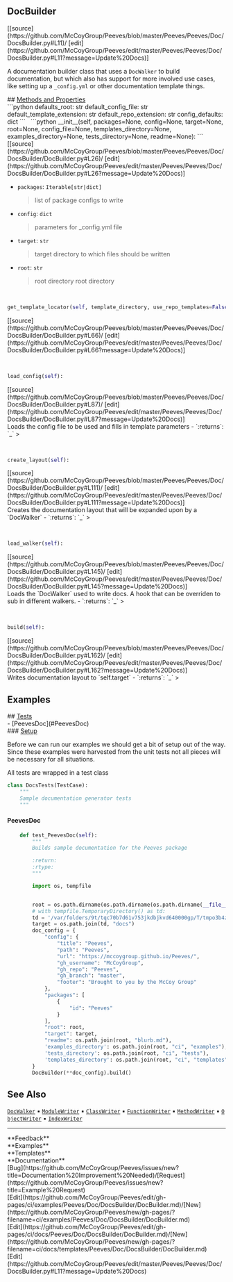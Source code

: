 ## <a id="Peeves.Peeves.Doc.DocsBuilder.DocBuilder">DocBuilder</a> 

<div class="docs-source-link" markdown="1">
[[source](https://github.com/McCoyGroup/Peeves/blob/master/Peeves/Peeves/Doc/DocsBuilder.py#L11)/
[edit](https://github.com/McCoyGroup/Peeves/edit/master/Peeves/Peeves/Doc/DocsBuilder.py#L11?message=Update%20Docs)]
</div>

A documentation builder class that uses a `DocWalker`
to build documentation, but which also has support for more
involved use cases, like setting up a `_config.yml` or other
documentation template things.







<div class="collapsible-section">
 <div class="collapsible-section collapsible-section-header" markdown="1">
## <a class="collapse-link" data-toggle="collapse" href="#methods" markdown="1"> Methods and Properties</a> <a class="float-right" data-toggle="collapse" href="#methods"><i class="fa fa-chevron-down"></i></a>
 </div>
 <div class="collapsible-section collapsible-section-body collapse show" id="methods" markdown="1">
 ```python
defaults_root: str
default_config_file: str
default_template_extension: str
default_repo_extension: str
config_defaults: dict
```
<a id="Peeves.Peeves.Doc.DocsBuilder.DocBuilder.__init__" class="docs-object-method">&nbsp;</a> 
```python
__init__(self, packages=None, config=None, target=None, root=None, config_file=None, templates_directory=None, examples_directory=None, tests_directory=None, readme=None): 
```
<div class="docs-source-link" markdown="1">
[[source](https://github.com/McCoyGroup/Peeves/blob/master/Peeves/Peeves/Doc/DocsBuilder/DocBuilder.py#L26)/
[edit](https://github.com/McCoyGroup/Peeves/edit/master/Peeves/Peeves/Doc/DocsBuilder/DocBuilder.py#L26?message=Update%20Docs)]
</div>

  - `packages`: `Iterable[str|dict]`
    > list of package configs to write
  - `config`: `dict`
    > parameters for _config.yml file
  - `target`: `str`
    > target directory to which files should be written
  - `root`: `str`
    > root directory
root directory


<a id="Peeves.Peeves.Doc.DocsBuilder.DocBuilder.get_template_locator" class="docs-object-method">&nbsp;</a> 
```python
get_template_locator(self, template_directory, use_repo_templates=False): 
```
<div class="docs-source-link" markdown="1">
[[source](https://github.com/McCoyGroup/Peeves/blob/master/Peeves/Peeves/Doc/DocsBuilder/DocBuilder.py#L66)/
[edit](https://github.com/McCoyGroup/Peeves/edit/master/Peeves/Peeves/Doc/DocsBuilder/DocBuilder.py#L66?message=Update%20Docs)]
</div>


<a id="Peeves.Peeves.Doc.DocsBuilder.DocBuilder.load_config" class="docs-object-method">&nbsp;</a> 
```python
load_config(self): 
```
<div class="docs-source-link" markdown="1">
[[source](https://github.com/McCoyGroup/Peeves/blob/master/Peeves/Peeves/Doc/DocsBuilder/DocBuilder.py#L87)/
[edit](https://github.com/McCoyGroup/Peeves/edit/master/Peeves/Peeves/Doc/DocsBuilder/DocBuilder.py#L87?message=Update%20Docs)]
</div>
Loads the config file to be used and fills in template parameters
  - `:returns`: `_`
    >


<a id="Peeves.Peeves.Doc.DocsBuilder.DocBuilder.create_layout" class="docs-object-method">&nbsp;</a> 
```python
create_layout(self): 
```
<div class="docs-source-link" markdown="1">
[[source](https://github.com/McCoyGroup/Peeves/blob/master/Peeves/Peeves/Doc/DocsBuilder/DocBuilder.py#L111)/
[edit](https://github.com/McCoyGroup/Peeves/edit/master/Peeves/Peeves/Doc/DocsBuilder/DocBuilder.py#L111?message=Update%20Docs)]
</div>
Creates the documentation layout that will be expanded upon by
a `DocWalker`
  - `:returns`: `_`
    >


<a id="Peeves.Peeves.Doc.DocsBuilder.DocBuilder.load_walker" class="docs-object-method">&nbsp;</a> 
```python
load_walker(self): 
```
<div class="docs-source-link" markdown="1">
[[source](https://github.com/McCoyGroup/Peeves/blob/master/Peeves/Peeves/Doc/DocsBuilder/DocBuilder.py#L145)/
[edit](https://github.com/McCoyGroup/Peeves/edit/master/Peeves/Peeves/Doc/DocsBuilder/DocBuilder.py#L145?message=Update%20Docs)]
</div>
Loads the `DocWalker` used to write docs.
A hook that can be overriden to sub in different walkers.
  - `:returns`: `_`
    >


<a id="Peeves.Peeves.Doc.DocsBuilder.DocBuilder.build" class="docs-object-method">&nbsp;</a> 
```python
build(self): 
```
<div class="docs-source-link" markdown="1">
[[source](https://github.com/McCoyGroup/Peeves/blob/master/Peeves/Peeves/Doc/DocsBuilder/DocBuilder.py#L162)/
[edit](https://github.com/McCoyGroup/Peeves/edit/master/Peeves/Peeves/Doc/DocsBuilder/DocBuilder.py#L162?message=Update%20Docs)]
</div>
Writes documentation layout to `self.target`
  - `:returns`: `_`
    >
 </div>
</div>




## Examples













<div class="collapsible-section">
 <div class="collapsible-section collapsible-section-header" markdown="1">
## <a class="collapse-link" data-toggle="collapse" href="#Tests-cb19f6" markdown="1"> Tests</a> <a class="float-right" data-toggle="collapse" href="#Tests-cb19f6"><i class="fa fa-chevron-down"></i></a>
 </div>
 <div class="collapsible-section collapsible-section-body collapse show" id="Tests-cb19f6" markdown="1">
 - [PeevesDoc](#PeevesDoc)

<div class="collapsible-section">
 <div class="collapsible-section collapsible-section-header" markdown="1">
### <a class="collapse-link" data-toggle="collapse" href="#Setup-9577d4" markdown="1"> Setup</a> <a class="float-right" data-toggle="collapse" href="#Setup-9577d4"><i class="fa fa-chevron-down"></i></a>
 </div>
 <div class="collapsible-section collapsible-section-body collapse show" id="Setup-9577d4" markdown="1">
 
Before we can run our examples we should get a bit of setup out of the way.
Since these examples were harvested from the unit tests not all pieces
will be necessary for all situations.

All tests are wrapped in a test class
```python
class DocsTests(TestCase):
    """
    Sample documentation generator tests
    """
```

 </div>
</div>

#### <a name="PeevesDoc">PeevesDoc</a>
```python
    def test_PeevesDoc(self):
        """
        Builds sample documentation for the Peeves package

        :return:
        :rtype:
        """

        import os, tempfile


        root = os.path.dirname(os.path.dirname(os.path.dirname(__file__)))
        # with tempfile.TemporaryDirectory() as td:
        td = '/var/folders/9t/tqc70b7d61v753jkdbjkvd640000gp/T/tmpo3b4ztrq/'
        target = os.path.join(td, "docs")
        doc_config = {
            "config": {
                "title": "Peeves",
                "path": "Peeves",
                "url": "https://mccoygroup.github.io/Peeves/",
                "gh_username": "McCoyGroup",
                "gh_repo": "Peeves",
                "gh_branch": "master",
                "footer": "Brought to you by the McCoy Group"
            },
            "packages": [
                {
                    "id": "Peeves"
                }
            ],
            "root": root,
            "target": target,
            "readme": os.path.join(root, "blurb.md"),
            'examples_directory': os.path.join(root, "ci", "examples"),
            'tests_directory': os.path.join(root, "ci", "tests"),
            'templates_directory': os.path.join(root, "ci", "templates")
        }
        DocBuilder(**doc_config).build()
```

 </div>
</div>




## See Also
[`DocWalker`](../DocWalker/DocWalker.md)<span>&nbsp;&#9642;&nbsp;</span>[`ModuleWriter`](../DocWalker/ModuleWriter.md)<span>&nbsp;&#9642;&nbsp;</span>[`ClassWriter`](../DocWalker/ClassWriter.md)<span>&nbsp;&#9642;&nbsp;</span>[`FunctionWriter`](../DocWalker/FunctionWriter.md)<span>&nbsp;&#9642;&nbsp;</span>[`MethodWriter`](../DocWalker/MethodWriter.md)<span>&nbsp;&#9642;&nbsp;</span>[`ObjectWriter`](../DocWalker/ObjectWriter.md)<span>&nbsp;&#9642;&nbsp;</span>[`IndexWriter`](../DocWalker/IndexWriter.md)

---


<div markdown="1" class="text-secondary">
<div class="container">
  <div class="row">
   <div class="col" markdown="1">
**Feedback**   
</div>
   <div class="col" markdown="1">
**Examples**   
</div>
   <div class="col" markdown="1">
**Templates**   
</div>
   <div class="col" markdown="1">
**Documentation**   
</div>
   <div class="col" markdown="1">
   
</div>
   <div class="col" markdown="1">
   
</div>
   <div class="col" markdown="1">
   
</div>
</div>
  <div class="row">
   <div class="col" markdown="1">
[Bug](https://github.com/McCoyGroup/Peeves/issues/new?title=Documentation%20Improvement%20Needed)/[Request](https://github.com/McCoyGroup/Peeves/issues/new?title=Example%20Request)   
</div>
   <div class="col" markdown="1">
[Edit](https://github.com/McCoyGroup/Peeves/edit/gh-pages/ci/examples/Peeves/Doc/DocsBuilder/DocBuilder.md)/[New](https://github.com/McCoyGroup/Peeves/new/gh-pages/?filename=ci/examples/Peeves/Doc/DocsBuilder/DocBuilder.md)   
</div>
   <div class="col" markdown="1">
[Edit](https://github.com/McCoyGroup/Peeves/edit/gh-pages/ci/docs/Peeves/Doc/DocsBuilder/DocBuilder.md)/[New](https://github.com/McCoyGroup/Peeves/new/gh-pages/?filename=ci/docs/templates/Peeves/Doc/DocsBuilder/DocBuilder.md)   
</div>
   <div class="col" markdown="1">
[Edit](https://github.com/McCoyGroup/Peeves/edit/master/Peeves/Peeves/Doc/DocsBuilder.py#L11?message=Update%20Docs)   
</div>
   <div class="col" markdown="1">
   
</div>
   <div class="col" markdown="1">
   
</div>
   <div class="col" markdown="1">
   
</div>
</div>
</div>
</div>